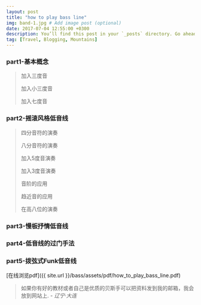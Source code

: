 ```yaml
---
layout: post
title: "how to play bass line"
img: band-1.jpg # Add image post (optional)
date: 2017-07-04 12:55:00 +0300
description: You’ll find this post in your `_posts` directory. Go ahead and edit it and re-build the site to see your changes. # Add post description (optional)
tag: [Travel, Blogging, Mountains]
---
```



### part1-基本概念
 > 加入三度音
 > 
 > 加入小三度音
 > 
 > 加入七度音


### part2-摇滚风格低音线
 > 四分音符的演奏
 > 
 > 八分音符的演奏
 > 
 > 加入5度音演奏
 > 
 > 加入3度音演奏
 > 
 > 音阶的应用
 > 
 > 趋近音的应用
 > 
 > 在高八位的演奏


### part3-慢板抒情低音线


### part4-低音线的过门手法

### part5-拨弦式Funk低音线


[在线浏览pdf]({{ site.url }}/bass/assets/pdf/how_to_play_bass_line.pdf)


> 如果你有好的教材或者自己是优质的贝斯手可以把资料发到我的邮箱，我会放到网站上. <cite>- 辽宁·大连</cite>